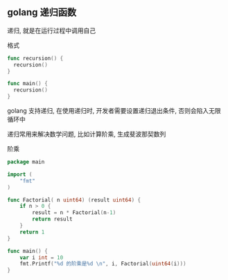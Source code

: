 ## golang 递归函数

递归, 就是在运行过程中调用自己

格式

```go
func recursion() {
  recursion()
}

func main() {
  recursion()
}
```



golang 支持递归, 在使用递归时, 开发者需要设置递归退出条件, 否则会陷入无限循环中

递归常用来解决数学问题, 比如计算阶乘, 生成斐波那契数列



阶乘

```go
package main

import (
	"fmt"
)

func Factorial( n uint64) (result uint64) {
	if n > 0 {
		result = n * Factorial(n-1)
		return result
	}
	return 1
}

func main() {
	var i int = 10
	fmt.Printf("%d 的阶乘是%d \n", i, Factorial(uint64(i)))
}

```



